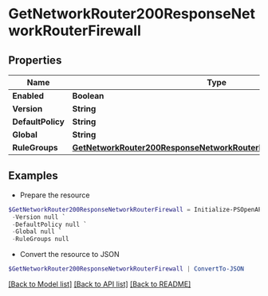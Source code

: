 # GetNetworkRouter200ResponseNetworkRouterFirewall
## Properties

Name | Type | Description | Notes
------------ | ------------- | ------------- | -------------
**Enabled** | **Boolean** |  | [optional] 
**Version** | **String** |  | [optional] 
**DefaultPolicy** | **String** |  | [optional] 
**Global** | **String** |  | [optional] 
**RuleGroups** | [**GetNetworkRouter200ResponseNetworkRouterFirewallRuleGroupsInner[]**](GetNetworkRouter200ResponseNetworkRouterFirewallRuleGroupsInner.md) |  | [optional] 

## Examples

- Prepare the resource
```powershell
$GetNetworkRouter200ResponseNetworkRouterFirewall = Initialize-PSOpenAPIToolsGetNetworkRouter200ResponseNetworkRouterFirewall  -Enabled null `
 -Version null `
 -DefaultPolicy null `
 -Global null `
 -RuleGroups null
```

- Convert the resource to JSON
```powershell
$GetNetworkRouter200ResponseNetworkRouterFirewall | ConvertTo-JSON
```

[[Back to Model list]](../README.md#documentation-for-models) [[Back to API list]](../README.md#documentation-for-api-endpoints) [[Back to README]](../README.md)

